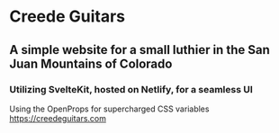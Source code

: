 # Creede Guitars
## A simple website for a small luthier in the San Juan Mountains of Colorado
### Utilizing SvelteKit, hosted on Netlify, for a seamless UI
Using the OpenProps for supercharged CSS variables
https://creedeguitars.com
